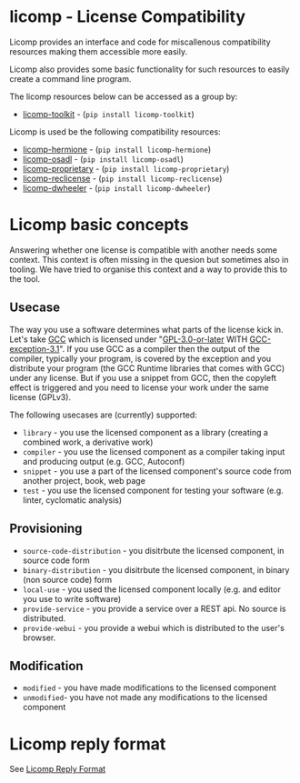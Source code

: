 # licomp - License Compatibility

Licomp provides an interface and code for miscallenous compatibility
resources making them accessible more easily.

Licomp also provides some basic functionality for such resources to
easily create a command line program.

The licomp resources below can be accessed as a group by:
* [licomp-toolkit](https://github.com/hesa/licomp-toolkit) - (`pip install licomp-toolkit`)

Licomp is used be the following compatibility resources:
* [licomp-hermione](https://github.com/hesa/licomp-hermione) - (`pip install licomp-hermione`)
* [licomp-osadl](https://github.com/hesa/licomp-osadl) - (`pip install licomp-osadl`)
* [licomp-proprietary](https://github.com/hesa/licomp-proprietary) - (`pip install licomp-proprietary`)
* [licomp-reclicense](https://github.com/hesa/licomp-reclicense) - (`pip install licomp-reclicense`)
* [licomp-dwheeler](https://github.com/hesa/licomp-dwheeler) - (`pip install licomp-dwheeler`)

<a name="licomp-concepts"></a>
# Licomp basic concepts

Answering whether one license is compatible with another needs some
context. This context is often missing in the quesion but sometimes
also in tooling. We have tried to organise this context and a way to
provide this to the tool.

<a name="licomp-concepts-usecase"></a>
## Usecase

The way you use a software determines what parts of the license kick in. Let's take [GCC](https://gcc.gnu.org/) which is licensed under "[GPL-3.0-or-later](https://www.gnu.org/licenses/gpl-3.0-standalone.html) WITH [GCC-exception-3.1](GCC-exception-3.1)". If you use GCC as a compiler then the output of the compiler, typically your program, is covered by the exception and you distribute your program (the GCC Runtime libraries that comes with GCC) under any license. But if you use a snippet from GCC, then the copyleft effect is triggered and you need to license your work under the same license (GPLv3).

The following usecases are (currently) supported:

* `library` - you use the licensed component as a library (creating a combined work, a derivative work)
* `compiler` - you use the licensed component as a compiler taking input and producing output (e.g. GCC, Autoconf)
* `snippet` - you use a part of the licensed component's source code from another project, book, web page
* `test` - you use the licensed component for testing your software (e.g. linter, cyclomatic analysis)

<a name="licomp-concepts-provisioning"></a>
## Provisioning

* `source-code-distribution` - you disitrbute the licensed component, in source code form
* `binary-distribution` - you disitrbute the licensed component, in binary (non source code) form
* `local-use` -  you used the licensed component locally (e.g. and editor you use to write software)
* `provide-service` - you provide a service over a REST api. No source is distributed.
* `provide-webui` - you provide a webui which is distributed to the user's browser.

<a name="licomp-concepts-modification"></a>
## Modification

* `modified` - you have made modifications to the licensed component
* `unmodified`- you have not made any modifications to the licensed component

# Licomp reply format

See [Licomp Reply Format](docs/reply-format.md)

